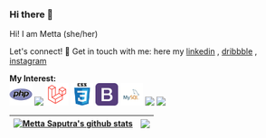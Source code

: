 ### Hi there 👋

Hi! I am Metta (she/her)

Let's connect!
💬 Get in touch with me: here my [linkedin](https://www.linkedin.com/in/mettasaputra/) , [dribbble](https://dribbble.com/mettasaputra) , [instagram](https://instagram.com/mettasaputra02)


**My Interest:**  
<code><img height="40" src="https://raw.githubusercontent.com/github/explore/80688e429a7d4ef2fca1e82350fe8e3517d3494d/topics/php/php.png"></code>
<code><img height="40" src="https://e7.pngegg.com/pngimages/385/811/png-clipart-codeigniter-laravel-jquery-php-logo-codeigniter-web-design-text-thumbnail.png"></code>
<code><img height="40" src="https://raw.githubusercontent.com/github/explore/80688e429a7d4ef2fca1e82350fe8e3517d3494d/topics/laravel/laravel.png"></code>
<code><img height="40" src="https://raw.githubusercontent.com/github/explore/80688e429a7d4ef2fca1e82350fe8e3517d3494d/topics/css/css.png"></code>
<code><img height="40" src="https://raw.githubusercontent.com/github/explore/80688e429a7d4ef2fca1e82350fe8e3517d3494d/topics/bootstrap/bootstrap.png"></code>
<code><img height="40" src="https://raw.githubusercontent.com/github/explore/80688e429a7d4ef2fca1e82350fe8e3517d3494d/topics/mysql/mysql.png"></code>
<code><img height="40" src="https://spectrum.imgix.net/communities/273634d6-9562-47b0-9a73-bc468de2756a/Twitter.png.0.8446385702088057?w=256&h=256&dpr=2&auto=compress&expires=1642982400000&ixlib=js-1.3.0&s=38e9c4baa442b6c824fefd857245d658"></code>
<code><img height="40" src="https://icon-library.com/images/photshop-icon/photshop-icon-12.jpg"></code>

| <a href="https://github.com/mettasaputra"><img align="center" src="https://github-readme-stats.vercel.app/api?username=mettasaputra&show_icons=true&include_all_commits=true&hide=contribs,prs&count_private=true&theme=vue&hide_border=true" alt="Metta Saputra's github stats" /></a> | <a href="https://github.com/mettasaputra"><img align="center" src="https://github-readme-stats.vercel.app/api/top-langs/?username=mettasaputra&layout=compact&theme=buefy&hide_border=true" /></a> |
| ------------- | ------------- |
<!--
**mettasaputra/mettasaputra** is a ✨ _special_ ✨ repository because its `README.md` (this file) appears on your GitHub profile.

Here are some ideas to get you started:

- 🔭 I’m currently working on ...
- 🌱 I’m currently learning ...
- 👯 I’m looking to collaborate on ...
- 🤔 I’m looking for help with ...
- 💬 Ask me about ...
- 📫 How to reach me: ...
- 😄 Pronouns: ...
- ⚡ Fun fact: ...
-->
